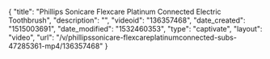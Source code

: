 {
    "title": "Phillips Sonicare Flexcare Platinum Connected Electric Toothbrush",
    "description": "",
    "videoid": "136357468",
    "date_created": "1515003691",
    "date_modified": "1532460353",
    "type": "captivate",
    "layout": "video",
    "url": "\/v\/phillipssonicare-flexcareplatinumconnected-subs-47285361-mp4\/136357468"
}